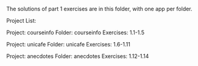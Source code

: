 The solutions of part 1 exercises are in this folder, with one app per folder.

Project List:

Project: courseinfo
Folder: courseinfo
Exercises: 1.1-1.5


Project: unicafe
Folder: unicafe
Exercises: 1.6-1.11


Project: anecdotes
Folder: anecdotes
Exercises: 1.12-1.14
